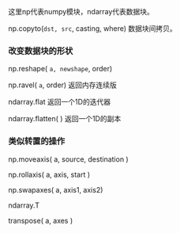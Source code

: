 这里np代表numpy模块，ndarray代表数据块。

np.copyto\(`dst, src`, casting, where\) 数据块间拷贝。

### 改变数据块的形状

np.reshape\( `a, newshape`, order\) 

np.ravel\( `a`, order\) 返回内存连续版

ndarray.flat           返回一个1D的迭代器

ndarray.flatten\( \)  返回一个1D的副本

### 类似转置的操作

np.moveaxis\( a, source, destination \)

np.rollaxis\( a, axis, start \)

np.swapaxes\( a, axis1, axis2\)

ndarray.T

transpose\( a, axes \)

